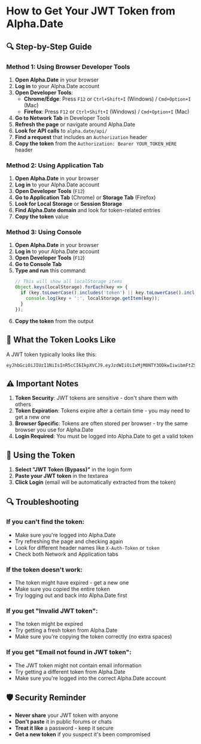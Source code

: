 # How to Get Your JWT Token from Alpha.Date

## 🔍 **Step-by-Step Guide**

### **Method 1: Using Browser Developer Tools**

1. **Open Alpha.Date** in your browser
2. **Log in** to your Alpha.Date account
3. **Open Developer Tools**:
   - **Chrome/Edge**: Press `F12` or `Ctrl+Shift+I` (Windows) / `Cmd+Option+I` (Mac)
   - **Firefox**: Press `F12` or `Ctrl+Shift+I` (Windows) / `Cmd+Option+I` (Mac)
4. **Go to Network Tab** in Developer Tools
5. **Refresh the page** or navigate around Alpha.Date
6. **Look for API calls** to `alpha.date/api/`
7. **Find a request** that includes an `Authorization` header
8. **Copy the token** from the `Authorization: Bearer YOUR_TOKEN_HERE` header

### **Method 2: Using Application Tab**

1. **Open Alpha.Date** in your browser
2. **Log in** to your Alpha.Date account
3. **Open Developer Tools** (`F12`)
4. **Go to Application Tab** (Chrome) or **Storage Tab** (Firefox)
5. **Look for Local Storage** or **Session Storage**
6. **Find Alpha.Date domain** and look for token-related entries
7. **Copy the token** value

### **Method 3: Using Console**

1. **Open Alpha.Date** in your browser
2. **Log in** to your Alpha.Date account
3. **Open Developer Tools** (`F12`)
4. **Go to Console Tab**
5. **Type and run** this command:
   ```javascript
   // This will show all localStorage items
   Object.keys(localStorage).forEach(key => {
     if (key.toLowerCase().includes('token') || key.toLowerCase().includes('auth')) {
       console.log(key + ':', localStorage.getItem(key));
     }
   });
   ```
6. **Copy the token** from the output

## 🔧 **What the Token Looks Like**

A JWT token typically looks like this:
```
eyJhbGciOiJIUzI1NiIsInR5cCI6IkpXVCJ9.eyJzdWIiOiIxMjM0NTY3ODkwIiwibmFtZSI6IkpvaG4gRG9lIiwiaWF0IjoxNTE2MjM5MDIyfQ.SflKxwRJSMeKKF2QT4fwpMeJf36POk6yJV_adQssw5c
```

## ⚠️ **Important Notes**

1. **Token Security**: JWT tokens are sensitive - don't share them with others
2. **Token Expiration**: Tokens expire after a certain time - you may need to get a new one
3. **Browser Specific**: Tokens are often stored per browser - try the same browser you use for Alpha.Date
4. **Login Required**: You must be logged into Alpha.Date to get a valid token

## 🎯 **Using the Token**

1. **Select "JWT Token (Bypass)"** in the login form
2. **Paste your JWT token** in the textarea
3. **Click Login** (email will be automatically extracted from the token)

## 🔍 **Troubleshooting**

### **If you can't find the token:**
- Make sure you're logged into Alpha.Date
- Try refreshing the page and checking again
- Look for different header names like `X-Auth-Token` or `token`
- Check both Network and Application tabs

### **If the token doesn't work:**
- The token might have expired - get a new one
- Make sure you copied the entire token
- Try logging out and back into Alpha.Date first

### **If you get "Invalid JWT token":**
- The token might be expired
- Try getting a fresh token from Alpha.Date
- Make sure you're copying the token correctly (no extra spaces)

### **If you get "Email not found in JWT token":**
- The JWT token might not contain email information
- Try getting a different token from Alpha.Date
- Make sure you're logged into the correct Alpha.Date account

## 🛡️ **Security Reminder**

- **Never share** your JWT token with anyone
- **Don't paste** it in public forums or chats
- **Treat it like** a password - keep it secure
- **Get a new token** if you suspect it's been compromised 